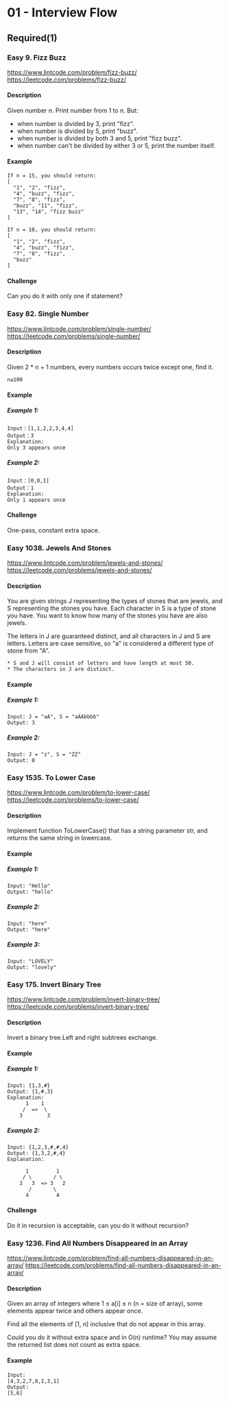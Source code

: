 # 01 - Interview Flow

## Required(1)

### Easy 9. Fizz Buzz
https://www.lintcode.com/problem/fizz-buzz/
https://leetcode.com/problems/fizz-buzz/

#### Description

Given number n. Print number from 1 to n. But:

* when number is divided by 3, print "fizz".
* when number is divided by 5, print "buzz".
* when number is divided by both 3 and 5, print "fizz buzz".
* when number can't be divided by either 3 or 5, print the number itself.

#### Example
    If n = 15, you should return:
    [
      "1", "2", "fizz",
      "4", "buzz", "fizz",
      "7", "8", "fizz",
      "buzz", "11", "fizz",
      "13", "14", "fizz buzz"
    ]

    If n = 10, you should return:
    [
      "1", "2", "fizz",
      "4", "buzz", "fizz",
      "7", "8", "fizz",
      "buzz"
    ]

#### Challenge
Can you do it with only one if statement?


### Easy 82. Single Number
https://www.lintcode.com/problem/single-number/
https://leetcode.com/problems/single-number/

#### Description

Given 2 * n + 1 numbers, every numbers occurs twice except one, find it.

    n≤100

#### Example
##### Example 1:

    Input：[1,1,2,2,3,4,4]
    Output：3
    Explanation:
    Only 3 appears once
##### Example 2:

    Input：[0,0,1]
    Output：1
    Explanation:
    Only 1 appears once

#### Challenge
One-pass, constant extra space.


### Easy 1038. Jewels And Stones
https://www.lintcode.com/problem/jewels-and-stones/
https://leetcode.com/problems/jewels-and-stones/

#### Description

You are given strings J representing the types of stones that are jewels, and S representing the stones you have. Each character in S is a type of stone you have. You want to know how many of the stones you have are also jewels.

The letters in J are guaranteed distinct, and all characters in J and S are letters. Letters are case sensitive, so "a" is considered a different type of stone from "A".

    * S and J will consist of letters and have length at most 50.
    * The characters in J are distinct.

#### Example
##### Example 1:

    Input: J = "aA", S = "aAAbbbb"
    Output: 3
##### Example 2:

    Input: J = "z", S = "ZZ"
    Output: 0


### Easy 1535. To Lower Case
https://www.lintcode.com/problem/to-lower-case/
https://leetcode.com/problems/to-lower-case/

#### Description

Implement function ToLowerCase() that has a string parameter str, and returns the same string in lowercase.

#### Example
##### Example 1:

    Input: "Hello"
    Output: "hello"
##### Example 2:

    Input: "here"
    Output: "here"
##### Example 3:

    Input: "LOVELY"
    Output: "lovely"


### Easy 175. Invert Binary Tree
https://www.lintcode.com/problem/invert-binary-tree/
https://leetcode.com/problems/invert-binary-tree/

#### Description

Invert a binary tree.Left and right subtrees exchange.

#### Example
##### Example 1:

    Input: {1,3,#}
    Output: {1,#,3}
    Explanation:
    	  1    1
    	 /  =>  \
    	3        3
##### Example 2:

    Input: {1,2,3,#,#,4}
    Output: {1,3,2,#,4}
    Explanation:

          1         1
         / \       / \
        2   3  => 3   2
           /       \
          4         4

#### Challenge
Do it in recursion is acceptable, can you do it without recursion?


### Easy 1236. Find All Numbers Disappeared in an Array
https://www.lintcode.com/problem/find-all-numbers-disappeared-in-an-array/
https://leetcode.com/problems/find-all-numbers-disappeared-in-an-array/

#### Description

Given an array of integers where 1 ≤ a[i] ≤ n (n = size of array), some elements appear twice and others appear once.

Find all the elements of [1, n] inclusive that do not appear in this array.

Could you do it without extra space and in O(n) runtime? You may assume the returned list does not count as extra space.

#### Example
    Input:
    [4,3,2,7,8,2,3,1]
    Output:
    [5,6]
